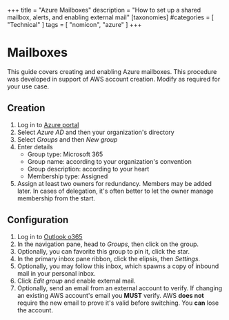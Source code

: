 +++
title = "Azure Mailboxes"
description = "How to set up a shared mailbox, alerts, and enabling external mail"
[taxonomies]
#categories = [ "Technical" ]
tags = [ "nomicon", "azure" ]
+++

# Mailboxes

This guide covers creating and enabling Azure mailboxes.
This procedure was developed in support of AWS account creation.
Modify as required for your use case.

## Creation

1. Log in to [Azure portal](https://portal.azure.com)
1. Select _Azure AD_ and then your organization's directory
1. Select _Groups_ and then _New group_
1. Enter details
   - Group type: Microsoft 365
   - Group name: according to your organization's convention
   - Group description: according to your heart
   - Membership type: Assigned
1. Assign at least two owners for redundancy.
   Members may be added later.
   In cases of delegation, it's often better to let the owner manage membership from the start.

## Configuration

1. Log in to [Outlook o365](https://outlook.office365.com)
1. In the navigation pane, head to _Groups_, then click on the group.
1. Optionally, you can favorite this group to pin it, click the star.
1. In the primary inbox pane ribbon, click the elipsis, then _Settings_.
1. Optionally, you may follow this inbox, which spawns a copy of inbound mail in your personal inbox.
1. Click _Edit group_ and enable external mail.
1. Optionally, send an email from an external account to verify.
   If changing an existing AWS account's email you **MUST** verify.
   AWS **does not** require the new email to prove it's valid before switching.
   You **can** lose the account.
